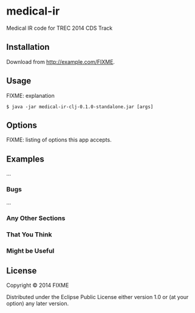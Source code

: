# medical-ir

Medical IR code for TREC 2014 CDS Track

## Installation

Download from http://example.com/FIXME.

## Usage

FIXME: explanation

    $ java -jar medical-ir-clj-0.1.0-standalone.jar [args]

## Options

FIXME: listing of options this app accepts.

## Examples

...

### Bugs

...

### Any Other Sections
### That You Think
### Might be Useful

## License

Copyright © 2014 FIXME

Distributed under the Eclipse Public License either version 1.0 or (at
your option) any later version.
